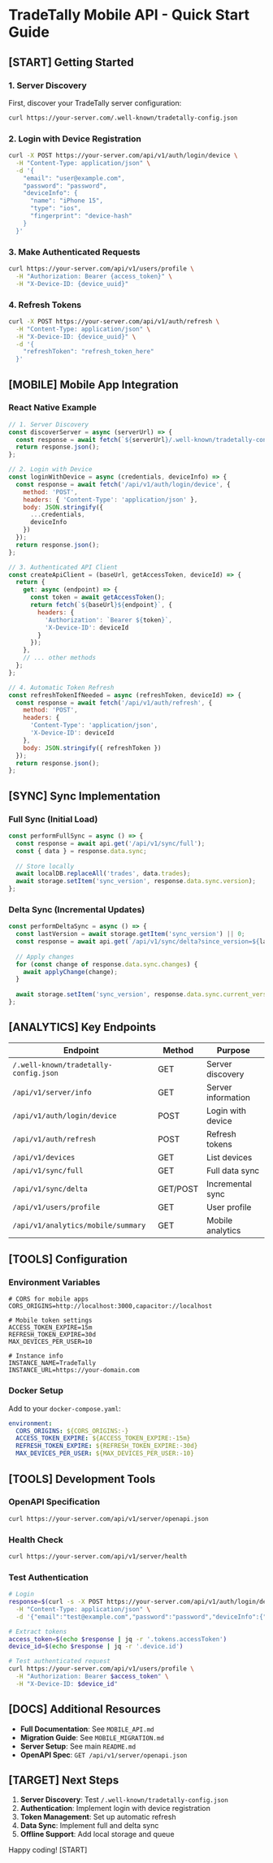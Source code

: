 # TradeTally Mobile API - Quick Start Guide

## [START] Getting Started

### 1. Server Discovery

First, discover your TradeTally server configuration:

```bash
curl https://your-server.com/.well-known/tradetally-config.json
```

### 2. Login with Device Registration

```bash
curl -X POST https://your-server.com/api/v1/auth/login/device \
  -H "Content-Type: application/json" \
  -d '{
    "email": "user@example.com",
    "password": "password",
    "deviceInfo": {
      "name": "iPhone 15",
      "type": "ios",
      "fingerprint": "device-hash"
    }
  }'
```

### 3. Make Authenticated Requests

```bash
curl https://your-server.com/api/v1/users/profile \
  -H "Authorization: Bearer {access_token}" \
  -H "X-Device-ID: {device_uuid}"
```

### 4. Refresh Tokens

```bash
curl -X POST https://your-server.com/api/v1/auth/refresh \
  -H "Content-Type: application/json" \
  -H "X-Device-ID: {device_uuid}" \
  -d '{
    "refreshToken": "refresh_token_here"
  }'
```

## [MOBILE] Mobile App Integration

### React Native Example

```javascript
// 1. Server Discovery
const discoverServer = async (serverUrl) => {
  const response = await fetch(`${serverUrl}/.well-known/tradetally-config.json`);
  return response.json();
};

// 2. Login with Device
const loginWithDevice = async (credentials, deviceInfo) => {
  const response = await fetch('/api/v1/auth/login/device', {
    method: 'POST',
    headers: { 'Content-Type': 'application/json' },
    body: JSON.stringify({
      ...credentials,
      deviceInfo
    })
  });
  return response.json();
};

// 3. Authenticated API Client
const createApiClient = (baseUrl, getAccessToken, deviceId) => {
  return {
    get: async (endpoint) => {
      const token = await getAccessToken();
      return fetch(`${baseUrl}${endpoint}`, {
        headers: {
          'Authorization': `Bearer ${token}`,
          'X-Device-ID': deviceId
        }
      });
    },
    // ... other methods
  };
};

// 4. Automatic Token Refresh
const refreshTokenIfNeeded = async (refreshToken, deviceId) => {
  const response = await fetch('/api/v1/auth/refresh', {
    method: 'POST',
    headers: {
      'Content-Type': 'application/json',
      'X-Device-ID': deviceId
    },
    body: JSON.stringify({ refreshToken })
  });
  return response.json();
};
```

## [SYNC] Sync Implementation

### Full Sync (Initial Load)

```javascript
const performFullSync = async () => {
  const response = await api.get('/api/v1/sync/full');
  const { data } = response.data.sync;
  
  // Store locally
  await localDB.replaceAll('trades', data.trades);
  await storage.setItem('sync_version', response.data.sync.version);
};
```

### Delta Sync (Incremental Updates)

```javascript
const performDeltaSync = async () => {
  const lastVersion = await storage.getItem('sync_version') || 0;
  const response = await api.get(`/api/v1/sync/delta?since_version=${lastVersion}`);
  
  // Apply changes
  for (const change of response.data.sync.changes) {
    await applyChange(change);
  }
  
  await storage.setItem('sync_version', response.data.sync.current_version);
};
```

## [ANALYTICS] Key Endpoints

| Endpoint | Method | Purpose |
|----------|---------|----------|
| `/.well-known/tradetally-config.json` | GET | Server discovery |
| `/api/v1/server/info` | GET | Server information |
| `/api/v1/auth/login/device` | POST | Login with device |
| `/api/v1/auth/refresh` | POST | Refresh tokens |
| `/api/v1/devices` | GET | List devices |
| `/api/v1/sync/full` | GET | Full data sync |
| `/api/v1/sync/delta` | GET/POST | Incremental sync |
| `/api/v1/users/profile` | GET | User profile |
| `/api/v1/analytics/mobile/summary` | GET | Mobile analytics |

## [TOOLS] Configuration

### Environment Variables

```env
# CORS for mobile apps
CORS_ORIGINS=http://localhost:3000,capacitor://localhost

# Mobile token settings
ACCESS_TOKEN_EXPIRE=15m
REFRESH_TOKEN_EXPIRE=30d
MAX_DEVICES_PER_USER=10

# Instance info
INSTANCE_NAME=TradeTally
INSTANCE_URL=https://your-domain.com
```

### Docker Setup

Add to your `docker-compose.yaml`:

```yaml
environment:
  CORS_ORIGINS: ${CORS_ORIGINS:-}
  ACCESS_TOKEN_EXPIRE: ${ACCESS_TOKEN_EXPIRE:-15m}
  REFRESH_TOKEN_EXPIRE: ${REFRESH_TOKEN_EXPIRE:-30d}
  MAX_DEVICES_PER_USER: ${MAX_DEVICES_PER_USER:-10}
```

## [TOOLS] Development Tools

### OpenAPI Specification

```bash
curl https://your-server.com/api/v1/server/openapi.json
```

### Health Check

```bash
curl https://your-server.com/api/v1/server/health
```

### Test Authentication

```bash
# Login
response=$(curl -s -X POST https://your-server.com/api/v1/auth/login/device \
  -H "Content-Type: application/json" \
  -d '{"email":"test@example.com","password":"password","deviceInfo":{"name":"Test","type":"web"}}')

# Extract tokens
access_token=$(echo $response | jq -r '.tokens.accessToken')
device_id=$(echo $response | jq -r '.device.id')

# Test authenticated request
curl https://your-server.com/api/v1/users/profile \
  -H "Authorization: Bearer $access_token" \
  -H "X-Device-ID: $device_id"
```

## [DOCS] Additional Resources

- **Full Documentation**: See `MOBILE_API.md`
- **Migration Guide**: See `MOBILE_MIGRATION.md` 
- **Server Setup**: See main `README.md`
- **OpenAPI Spec**: `GET /api/v1/server/openapi.json`

## [TARGET] Next Steps

1. **Server Discovery**: Test `/.well-known/tradetally-config.json`
2. **Authentication**: Implement login with device registration
3. **Token Management**: Set up automatic refresh
4. **Data Sync**: Implement full and delta sync
5. **Offline Support**: Add local storage and queue

Happy coding! [START]